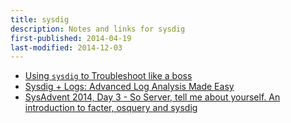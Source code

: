 ```yaml
---
title: sysdig
description: Notes and links for sysdig
first-published: 2014-04-19
last-modified: 2014-12-03
---
```


*   [Using `sysdig` to Troubleshoot like a boss](http://bencane.com/2014/04/18/using-sysdig-to-troubleshoot-like-a-boss/)
*   [Sysdig + Logs: Advanced Log Analysis Made Easy](http://draios.com/sysdig-plus-logs/)
*   [SysAdvent 2014, Day 3 - So Server, tell me about yourself. An introduction to facter, osquery and sysdig](http://sysadvent.blogspot.com/2014/12/day-3-so-server-tell-me-about-yourself.html)

